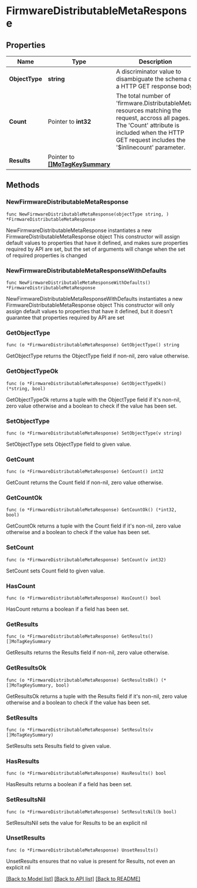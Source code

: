 # FirmwareDistributableMetaResponse

## Properties

Name | Type | Description | Notes
------------ | ------------- | ------------- | -------------
**ObjectType** | **string** | A discriminator value to disambiguate the schema of a HTTP GET response body. | 
**Count** | Pointer to **int32** | The total number of &#39;firmware.DistributableMeta&#39; resources matching the request, accross all pages. The &#39;Count&#39; attribute is included when the HTTP GET request includes the &#39;$inlinecount&#39; parameter. | [optional] 
**Results** | Pointer to [**[]MoTagKeySummary**](MoTagKeySummary.md) |  | [optional] 

## Methods

### NewFirmwareDistributableMetaResponse

`func NewFirmwareDistributableMetaResponse(objectType string, ) *FirmwareDistributableMetaResponse`

NewFirmwareDistributableMetaResponse instantiates a new FirmwareDistributableMetaResponse object
This constructor will assign default values to properties that have it defined,
and makes sure properties required by API are set, but the set of arguments
will change when the set of required properties is changed

### NewFirmwareDistributableMetaResponseWithDefaults

`func NewFirmwareDistributableMetaResponseWithDefaults() *FirmwareDistributableMetaResponse`

NewFirmwareDistributableMetaResponseWithDefaults instantiates a new FirmwareDistributableMetaResponse object
This constructor will only assign default values to properties that have it defined,
but it doesn't guarantee that properties required by API are set

### GetObjectType

`func (o *FirmwareDistributableMetaResponse) GetObjectType() string`

GetObjectType returns the ObjectType field if non-nil, zero value otherwise.

### GetObjectTypeOk

`func (o *FirmwareDistributableMetaResponse) GetObjectTypeOk() (*string, bool)`

GetObjectTypeOk returns a tuple with the ObjectType field if it's non-nil, zero value otherwise
and a boolean to check if the value has been set.

### SetObjectType

`func (o *FirmwareDistributableMetaResponse) SetObjectType(v string)`

SetObjectType sets ObjectType field to given value.


### GetCount

`func (o *FirmwareDistributableMetaResponse) GetCount() int32`

GetCount returns the Count field if non-nil, zero value otherwise.

### GetCountOk

`func (o *FirmwareDistributableMetaResponse) GetCountOk() (*int32, bool)`

GetCountOk returns a tuple with the Count field if it's non-nil, zero value otherwise
and a boolean to check if the value has been set.

### SetCount

`func (o *FirmwareDistributableMetaResponse) SetCount(v int32)`

SetCount sets Count field to given value.

### HasCount

`func (o *FirmwareDistributableMetaResponse) HasCount() bool`

HasCount returns a boolean if a field has been set.

### GetResults

`func (o *FirmwareDistributableMetaResponse) GetResults() []MoTagKeySummary`

GetResults returns the Results field if non-nil, zero value otherwise.

### GetResultsOk

`func (o *FirmwareDistributableMetaResponse) GetResultsOk() (*[]MoTagKeySummary, bool)`

GetResultsOk returns a tuple with the Results field if it's non-nil, zero value otherwise
and a boolean to check if the value has been set.

### SetResults

`func (o *FirmwareDistributableMetaResponse) SetResults(v []MoTagKeySummary)`

SetResults sets Results field to given value.

### HasResults

`func (o *FirmwareDistributableMetaResponse) HasResults() bool`

HasResults returns a boolean if a field has been set.

### SetResultsNil

`func (o *FirmwareDistributableMetaResponse) SetResultsNil(b bool)`

 SetResultsNil sets the value for Results to be an explicit nil

### UnsetResults
`func (o *FirmwareDistributableMetaResponse) UnsetResults()`

UnsetResults ensures that no value is present for Results, not even an explicit nil

[[Back to Model list]](../README.md#documentation-for-models) [[Back to API list]](../README.md#documentation-for-api-endpoints) [[Back to README]](../README.md)


